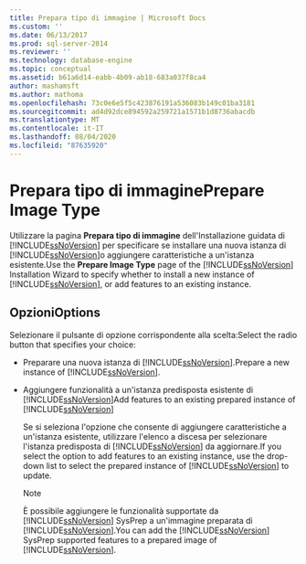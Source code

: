 ```yaml
---
title: Prepara tipo di immagine | Microsoft Docs
ms.custom: ''
ms.date: 06/13/2017
ms.prod: sql-server-2014
ms.reviewer: ''
ms.technology: database-engine
ms.topic: conceptual
ms.assetid: b61a6d14-eabb-4b09-ab18-683a037f8ca4
author: mashamsft
ms.author: mathoma
ms.openlocfilehash: 73c0e6e5f5c423876191a536083b149c01ba3181
ms.sourcegitcommit: ad4d92dce894592a259721a1571b1d8736abacdb
ms.translationtype: MT
ms.contentlocale: it-IT
ms.lasthandoff: 08/04/2020
ms.locfileid: "87635920"
---
```

# <a name="prepare-image-type"></a><span data-ttu-id="fe4d0-102">Prepara tipo di immagine</span><span class="sxs-lookup"><span data-stu-id="fe4d0-102">Prepare Image Type</span></span>
  <span data-ttu-id="fe4d0-103">Utilizzare la pagina **Prepara tipo di immagine** dell'Installazione guidata di [!INCLUDE[ssNoVersion](../../includes/ssnoversion-md.md)] per specificare se installare una nuova istanza di [!INCLUDE[ssNoVersion](../../includes/ssnoversion-md.md)]o aggiungere caratteristiche a un'istanza esistente.</span><span class="sxs-lookup"><span data-stu-id="fe4d0-103">Use the **Prepare Image Type** page of the [!INCLUDE[ssNoVersion](../../includes/ssnoversion-md.md)] Installation Wizard to specify whether to install a new instance of [!INCLUDE[ssNoVersion](../../includes/ssnoversion-md.md)], or add features to an existing instance.</span></span>  
  
## <a name="options"></a><span data-ttu-id="fe4d0-104">Opzioni</span><span class="sxs-lookup"><span data-stu-id="fe4d0-104">Options</span></span>  
 <span data-ttu-id="fe4d0-105">Selezionare il pulsante di opzione corrispondente alla scelta:</span><span class="sxs-lookup"><span data-stu-id="fe4d0-105">Select the radio button that specifies your choice:</span></span>  
  
-   <span data-ttu-id="fe4d0-106">Preparare una nuova istanza di [!INCLUDE[ssNoVersion](../../includes/ssnoversion-md.md)].</span><span class="sxs-lookup"><span data-stu-id="fe4d0-106">Prepare a new instance of [!INCLUDE[ssNoVersion](../../includes/ssnoversion-md.md)].</span></span>  
  
-   <span data-ttu-id="fe4d0-107">Aggiungere funzionalità a un'istanza predisposta esistente di [!INCLUDE[ssNoVersion](../../includes/ssnoversion-md.md)]</span><span class="sxs-lookup"><span data-stu-id="fe4d0-107">Add features to an existing prepared instance of [!INCLUDE[ssNoVersion](../../includes/ssnoversion-md.md)]</span></span>  
  
     <span data-ttu-id="fe4d0-108">Se si seleziona l'opzione che consente di aggiungere caratteristiche a un'istanza esistente, utilizzare l'elenco a discesa per selezionare l'istanza predisposta di [!INCLUDE[ssNoVersion](../../includes/ssnoversion-md.md)] da aggiornare.</span><span class="sxs-lookup"><span data-stu-id="fe4d0-108">If you select the option to add features to an existing instance, use the drop-down list to select the prepared instance of [!INCLUDE[ssNoVersion](../../includes/ssnoversion-md.md)] to update.</span></span>  
  
    > [!NOTE]  
    >  <span data-ttu-id="fe4d0-109">È possibile aggiungere le funzionalità supportate da [!INCLUDE[ssNoVersion](../../includes/ssnoversion-md.md)] SysPrep a un'immagine preparata di [!INCLUDE[ssNoVersion](../../includes/ssnoversion-md.md)].</span><span class="sxs-lookup"><span data-stu-id="fe4d0-109">You can add the [!INCLUDE[ssNoVersion](../../includes/ssnoversion-md.md)] SysPrep supported features to a prepared image of [!INCLUDE[ssNoVersion](../../includes/ssnoversion-md.md)].</span></span>  
  
  
